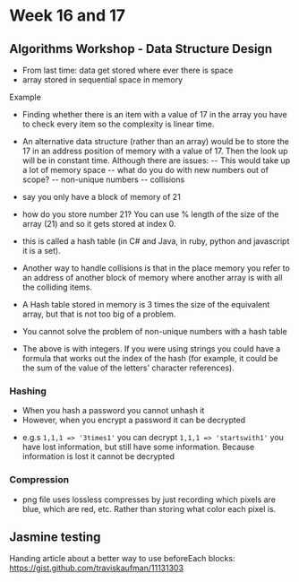 # Week 16 and 17

## Algorithms Workshop - Data Structure Design
* From last time: data get stored where ever there is space
* array stored in sequential space in memory

Example
* Finding whether there is an item with a value of 17 in the array you have to check every item so the complexity is linear time. 

* An alternative data structure (rather than an array) would be to store the 17 in an address position of memory with a value of 17. Then the look up will be in constant time. Although there are issues:
-- This would take up a lot of memory space
-- what do you do with new numbers out of scope?
-- non-unique numbers
-- collisions

* say you only have a block of memory of 21
* how do you store number 21? You can use % length of the size of the array (21) and so it gets stored at index 0.

* this is called a hash table (in C# and Java, in ruby, python and javascript it is a set).

* Another way to handle collisions is that in the place memory you refer to an address of another block of memory where another array is with all the colliding items. 
* A Hash table stored in memory is 3 times the size of the equivalent array, but that is not too big of a problem. 
* You cannot solve the problem of non-unique numbers with a hash table


* The above is with integers. If you were using strings you could have a formula that works out the index of the hash (for example, it could be the sum of the value of the letters' character references).

### Hashing

* When you hash a password you cannot unhash it
* However, when you encrypt a password it can be decrypted

- e.g.s
```1,1,1 => '3times1'```
you can decrypt
```1,1,1 => 'startswith1'```
you have lost information, but still have some information. Because information is lost it cannot be decrypted

### Compression
* png file uses lossless compresses by just recording which pixels are blue, which are red, etc. Rather than storing what color each pixel is.

## Jasmine testing

Handing article about a better way to use beforeEach blocks: https://gist.github.com/traviskaufman/11131303

